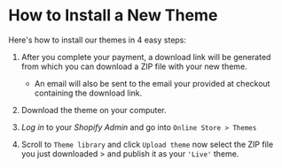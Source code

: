 # How to Install a New Theme 

Here's how to install our themes in 4 easy steps:

1. After you complete your payment, a download link will be generated from which you can download a ZIP file with your new theme. 
    - An email will also be sent to the email your provided at checkout containing the download link.

2. Download the theme on your computer.

3. _Log in_ to your _Shopify Admin_ and go into `Online Store > Themes`

4. Scroll to `Theme library` and click `Upload theme` now select the ZIP file you just downloaded > and publish it as your `'Live'` theme. 
